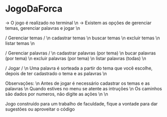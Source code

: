 # JogoDaForca

-> O jogo é realizado no terminal \n
-> Existem as opções de gerenciar temas, gerenciar palavras e jogar \n

/ Gerenciar temas / \n
cadastrar temas \n
buscar temas \n
excluir temas \n
listar temas \n

/ Gerenciar palavras / \n
cadastrar palavras (por tema) \n
bucar palavras (por tema) \n
excluir palavras (por tema) \n
listar palavras (todas) \n

/ Jogar / \n 
Uma palavra é sorteada a partir do tema que você escolhe, depois de ter cadastrado o tema e as palavras \n

Observações: \n
Antes de jogar é necessário cadastrar os temas e as palavras \n
Quando estives no menu se atente as intruções \n
Os caminhos são dados por numeros, não digite as ações \n \n

Jogo construído para um trabalho de faculdade, fique a vontade para dar sugestões ou aproveitar o código
